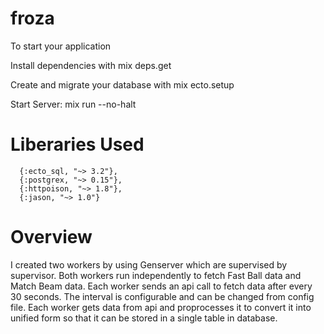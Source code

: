 # froza
To start your application

Install dependencies with mix deps.get

Create and migrate your database with mix ecto.setup

Start Server: mix run --no-halt

# Liberaries Used
      {:ecto_sql, "~> 3.2"},
      {:postgrex, "~> 0.15"},
      {:httpoison, "~> 1.8"},
      {:jason, "~> 1.0"}
      
# Overview

I created two workers by using Genserver which are supervised by supervisor. Both workers run independently to fetch Fast Ball data and Match Beam data. Each worker sends an api call to fetch data after every 30 seconds. The interval is configurable and can be changed from config file. Each worker gets data from api and proprocesses it to convert it into unified form so that it can be stored in a single table in database. 
